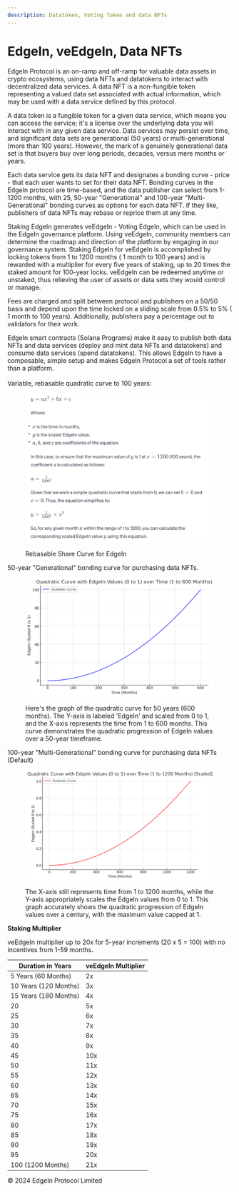 ```yaml
---
description: Datatoken, Voting Token and data NFTs
---
```


# EdgeIn, veEdgeIn, Data NFTs

EdgeIn Protocol is an on-ramp and off-ramp for valuable data assets in crypto ecosystems, using data NFTs and datatokens to interact with decentralized data services.  A data NFT is a non-fungible token representing a valued data set associated with actual information, which may be used with a data service defined by this protocol. &#x20;

A data token is a fungible token for a given data service, which means you can access the service; it's a license over the underlying data you will interact with in any given data service.  Data services may persist over time, and significant data sets are generational (50 years) or multi-generational (more than 100 years).  However, the mark of a genuinely generational data set is that buyers buy over long periods, decades, versus mere months or years.

Each data service gets its data NFT and designates a bonding curve - price - that each user wants to set for their data NFT.  Bonding curves in the EdgeIn protocol are time-based, and the data publisher can select from 1-1200 months, with 25, 50-year "Generational" and 100-year "Multi-Generational" bonding curves as options for each data NFT.  If they like, publishers of data NFTs may rebase or reprice them at any time.  &#x20;

Staking EdgeIn generates veEdgeIn - Voting EdgeIn, which can be used in the EdgeIn governance platform.  Using veEdgeIn, community members can determine the roadmap and direction of the platform by engaging in our governance system.  Staking EdgeIn for veEdgeIn is accomplished by locking tokens from 1 to 1200 months ( 1 month to 100 years) and is rewarded with a multiplier for every five years of staking, up to 20 times the staked amount for 100-year locks.  veEdgeIn can be redeemed anytime or unstaked, thus relieving the user of assets or data sets they would control or manage.

Fees are charged and split between protocol and publishers on a 50/50 basis and depend upon the time locked on a sliding scale from 0.5% to 5% ( 1 month to 100 years).  Additionally, publishers pay a percentage out to validators for their work.

EdgeIn smart contracts (Solana Programs) make it easy to publish both data  NFTs and data services (deploy and mint data NFTs and datatokens) and consume data services (spend datatokens). This allows EdgeIn to have a composable, simple setup and makes EdgeIn Protocol a set of tools rather than a platform.\
\
Variable, rebasable quadratic curve to 100 years:

<figure><img src=".gitbook/assets/edge_formula.png" alt="" width="563"><figcaption><p>Rebasable Share Curve for EdgeIn</p></figcaption></figure>



50-year "Generational" bonding curve for purchasing data NFTs.

<figure><img src=".gitbook/assets/graph50.png" alt="" width="563"><figcaption><p>Here's the graph of the quadratic curve for 50 years (600 months). The Y-axis is labeled 'EdgeIn' and scaled from 0 to 1, and the X-axis represents the time from 1 to 600 months. This curve demonstrates the quadratic progression of EdgeIn values over a 50-year timeframe.</p></figcaption></figure>

100-year "Multi-Generational" bonding curve for purchasing data NFTs (Default)

<figure><img src=".gitbook/assets/graph100.png" alt="" width="563"><figcaption><p>The X-axis still represents time from 1 to 1200 months, while the Y-axis appropriately scales the EdgeIn values from 0 to 1. This graph accurately shows the quadratic progression of EdgeIn values over a century, with the maximum value capped at 1.</p></figcaption></figure>



**Staking Multiplier**

veEdgeIn multiplier up to 20x for 5-year increments (20 x 5 = 100) with no incentives from 1-59 months.



| Duration in Years     | veEdgeIn Multiplier |
| --------------------- | ------------------- |
| 5 Years (60 Months)   | 2x                  |
| 10 Years (120 Months) | 3x                  |
| 15 Years (180 Months) | 4x                  |
| 20                    | 5x                  |
| 25                    | 6x                  |
| 30                    | 7x                  |
| 35                    | 8x                  |
| 40                    | 9x                  |
| 45                    | 10x                 |
| 50                    | 11x                 |
| 55                    | 12x                 |
| 60                    | 13x                 |
| 65                    | 14x                 |
| 70                    | 15x                 |
| 75                    | 16x                 |
| 80                    | 17x                 |
| 85                    | 18x                 |
| 90                    | 19x                 |
| 95                    | 20x                 |
| 100 (1200 Months)     | 21x                 |





© 2024 EdgeIn Protocol Limited
